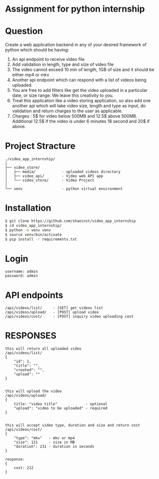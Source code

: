 # Assignment for python internship

# Question
 Create a web application backend in any of your desired framework of python which should be having:
1. An api endpoint to receive video file
2. Add validation in length, type and size of video file
3. The video cannot exceed 10 min of length, 1GB of size and it should be either mp4 or mkv
4. Another api endpoint which can respond with a list of videos being uploaded.
5. You are free to add filters like get the video uploaded in a particular date, or size range. We leave this creativity to you.
6. Treat this application like a video storing application, so also add one another api which will take video size, length and type as input,  do validation and return charges to the user as applicable.
7. Charges : 5$ for video below 500MB and 12.5$ above 500MB. Additional 12.5$ if the video is under 6 minutes 18 second and 20$ if above.

# Project Stracture
```
./video_app_internship/
│
├── video_store/
│   ├── media/            - uploaded videos directory
│   ├── video_api/        - Video web API app
│   └── video_store/      - Video Project
│
└── venv                  - python virtual environment
```


# Installation
```bash
$ git clone https://github.com/shaeinst/video_app_internship
$ cd video_app_internship/
$ python -m venv venv
$ source venv/bin/activate
$ pip install -r requirements.txt
```


# Login

```
username: admin
password: admin
```

# API endpoints
```
/api/videos/list/     - [GET] get videos list
/api/videos/upload/   - [POST] upload video
/api/videos/cost/     - [POST] inquiry video uploading cost
```

# RESPONSES
```
this will return all uploaded video
/api/videos/list/
{
	"id": 1,
	"title": "",
	"created": "",
	"upload": ""
}


this will upload the video
/api/videos/upload/
{
	title: "video title"             - optional
	"upload": "video to be uploaded" - required
}


this will accept video type, duration and size and return cost
/api/videos/cost/
{
	"type": "mkv"   - mkv or mp4
	"size": 121     - size in MB
	"duration": 231 - duration in seconds
}

response:
{
	cost: 212
}
```

